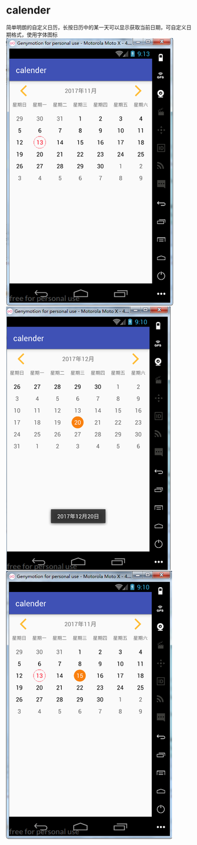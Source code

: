 # calender
简单明朗的自定义日历，长按日历中的某一天可以显示获取当前日期，可自定义日期格式，使用字体图标
![images]( https://github.com/hxzcan/calender/blob/master/app/src/screenshots/1510564413.jpg)
![images]( https://github.com/hxzcan/calender/blob/master/app/src/screenshots/1510564266.jpg)
![images]( https://github.com/hxzcan/calender/blob/master/app/src/screenshots/1510564238.jpg)
